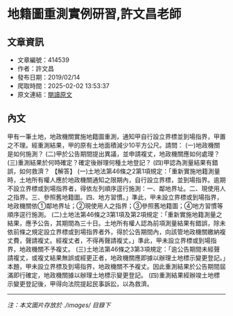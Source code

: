 # 地籍圖重測實例研習,許文昌老師

## 文章資訊
- 文章編號：414539
- 作者：許文昌
- 發布日期：2019/02/14
- 爬取時間：2025-02-02 13:53:37
- 原文連結：[閱讀原文](https://real-estate.get.com.tw/Columns/detail.aspx?no=414539)

## 內文
甲有一筆土地，地政機關實施地籍圖重測，通知甲自行設立界標並到場指界，甲置之不理。經重測結果，甲的原有土地面積減少10平方公尺。請問：
(一)地政機關是如何施測？
(二)甲於公告期間提出異議，並申請複丈，地政機關應如何處理？
(三)重測結果於何時確定？確定後辦理何種土地登記？
(四)甲認為測量結果有錯誤，如何救濟？
【解答】
(一)土地法第46條之2第1項規定：「重新實施地籍測量時，土地所有權人應於地政機關通知之限期內，自行設立界標，並到場指界。逾期不設立界標或到場指界者，得依左列順序逕行施測：一、鄰地界址。二、現使用人之指界。三、參照舊地籍圖。四、地方習慣。」準此，甲未設立界標或到場指界，地政機關依①鄰地界址；②現使用人之指界；③參照舊地籍圖；④地方習慣等順序逕行施測。
(二)土地法第46條之3第1項及第2項規定：「重新實施地籍測量之結果，應予公告，其期間為三十日。土地所有權人認為前項測量結果有錯誤，除未依前條之規定設立界標或到場指界者外，得於公告期間內，向該管地政機關繳納複丈費，聲請複丈。經複丈者，不得再聲請複丈。」準此，甲未設立界標或到場指界，地政機關不予複丈。
(三)土地法第46條之3第3項規定：「逾公告期間未經聲請複丈，或複丈結果無誤或經更正者，地政機關應即據以辦理土地標示變更登記。」本題，甲未設立界標及到場指界，地政機關不予複丈。因此重測結果於公告期間屆滿即行確定，地政機關據以辦理土地標示變更登記。
(四)重測結果經辦竣土地標示變更登記後，甲得向法院提起民事訴訟，以為救濟。

---
*注：本文圖片存放於 ./images/ 目錄下*
